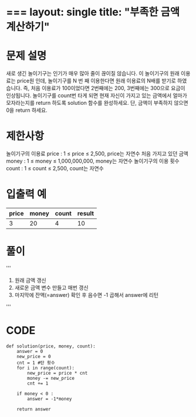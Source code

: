 
===
layout: single
title:  "부족한 금액 계산하기"
===



# 문제 설명
새로 생긴 놀이기구는 인기가 매우 많아 줄이 끊이질 않습니다. 이 놀이기구의 원래 이용료는 price원 인데, 놀이기구를 N 번 째 이용한다면 원래 이용료의 N배를 받기로 하였습니다. 즉, 처음 이용료가 100이었다면 2번째에는 200, 3번째에는 300으로 요금이 인상됩니다.
놀이기구를 count번 타게 되면 현재 자신이 가지고 있는 금액에서 얼마가 모자라는지를 return 하도록 solution 함수를 완성하세요.
단, 금액이 부족하지 않으면 0을 return 하세요.

# 제한사항
놀이기구의 이용료 price : 1 ≤ price ≤ 2,500, price는 자연수
처음 가지고 있던 금액 money : 1 ≤ money ≤ 1,000,000,000, money는 자연수
놀이기구의 이용 횟수 count : 1 ≤ count ≤ 2,500, count는 자연수

# 입출력 예

|price|	money|	count|	result|
|---|---|---|---|
|3|	20|	4|	10|

# 풀이

'''
1. 원래 금액 갱신
2. 새로운 금액 변수 만들고 매번 갱신
3. 마지막에 잔액(=answer) 확인 후 음수면 -1 곱해서 answer에 리턴

'''

# CODE

```
def solution(price, money, count):
    answer = 0
    new_price = 0
    cnt = 1 #탄 횟수 
    for i in range(count):
        new_price = price * cnt
        money -= new_price
        cnt += 1

    if money < 0 :
        answer = -1*money
   
    return answer

```
